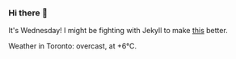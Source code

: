 ### Hi there :wave:

It's Wednesday! I might be fighting with Jekyll to make [this](https://swissclubto.github.io) better.

Weather in Toronto: overcast, at +6°C.
